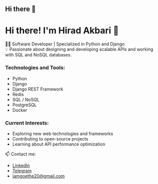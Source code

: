 ## Hi there 👋
# Hi there! I'm Hirad Akbari 👋
👨‍💻 Software Developer | Specialized in Python and Django  
💡 Passionate about designing and developing scalable APIs and working with SQL and NoSQL databases.

### Technologies and Tools:
- Python 
- Django
- Django REST Framework
- Redis
- SQL / NoSQL
- PostgreSQL
- Docker

### Current Interests:
- Exploring new web technologies and frameworks  
- Contributing to open-source projects  
- Learning about API performance optimization

📫 Contact me:  
- [LinkedIn](https://www.linkedin.com/in/iamhirad)  
- [Telegram](https://t.me/iamhirad_de)  
- iamgoethe20@gmail.com
